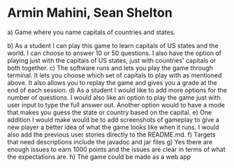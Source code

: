 # Armin Mahini, Sean Shelton

a) Game where you name capitals of countries and states.

b) As a student I can play this game to learn capitals of US states and the world.
   I can choose to answer 10 or 50 questions. I also have the option of playing just with the capitals of US states,
   just with countries' capitals or both together.
c) The software runs and lets you play the game through terminal. It lets you choose which set of capitals to play with 
    as mentioned above. It also allows you to replay the game and gives you a grade at the end of each session.
d) As a student I would like to add more options for the number of questions. I would also like an option to play the game
    just with user input to type the full answer out. Another option would to have a mode that makes you guess the state or
    country based on the capital.
e) One addition I would make would be to add screenshots of gameplay to give a new player a better idea of what the game
  looks like when it runs. I would also add the previous user stories directly to the README.md.
f) Targets that need descriptions include the javadoc and jar files
g) Yes there are enough issues to earn 1000 points and the issues are clear in terms of what the expectations are.
h) The game could be made as a web app 
